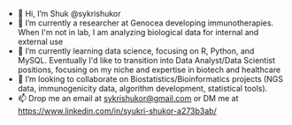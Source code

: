 - 👋 Hi, I’m Shuk @sykrishukor
- 👀 I’m currently a researcher at Genocea developing immunotherapies. When I'm not in lab, I am analyzing biological data for internal and external use
- 🌱 I’m currently learning data science, focusing on R, Python, and MySQL. Eventually I'd like to transition into Data Analyst/Data Scientist positions, focusing on my niche and expertise in biotech and healthcare
- 💞️ I’m looking to collaborate on Biostatistics/Bioinformatics projects (NGS data, immunogenicity data, algorithm development, statistical tools).
- 📫 Drop me an email at sykrishukor@gmail.com or DM me at https://www.linkedin.com/in/syukri-shukor-a273b3ab/

<!---
sykrishukor94/sykrishukor94 is a ✨ special ✨ repository because its `README.md` (this file) appears on your GitHub profile.
You can click the Preview link to take a look at your changes.
--->
